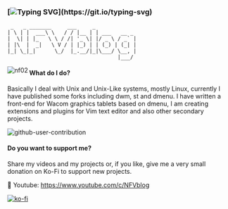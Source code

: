 ### [![Typing SVG](https://readme-typing-svg.herokuapp.com?lines=Hello+There!!;Welcome+to+NFVblog!!)](https://git.io/typing-svg)
```
 _   _ _______     ___     _
| \ | |  ___\ \   / / |__ | | ___   __ _
|  \| | |_   \ \ / /| '_ \| |/ _ \ / _` |
| |\  |  _|   \ V / | |_) | | (_) | (_| |
|_| \_|_|      \_/  |_.__/|_|\___/ \__, |
                                   |___/
```
<p><img align="left" height:"200px" src="https://github-readme-stats.vercel.app/api/top-langs?username=nf02&show_icons=true&locale=en&layout=compact" alt="nf02" /></p>

#### What do I do?
Basically I deal with Unix and Unix-Like systems, mostly Linux, currently I have published some forks including dwm, st and dmenu. I have written a front-end for Wacom graphics tablets based on dmenu, I am creating extensions and plugins for Vim text editor and also other secondary projects.

![github-user-contribution](https://user-images.githubusercontent.com/58959408/157782696-8bc9ca49-ca61-4ab5-8b83-49c4e76c1a8f.svg)


#### Do you want to support me?
Share my videos and my projects or, if you like, give me a very small donation on Ko-Fi to support new projects.

🎥 Youtube: https://www.youtube.com/c/NFVblog

[![ko-fi](https://ko-fi.com/img/githubbutton_sm.svg)](https://ko-fi.com/A0A3CDMP9)

<!--
**NF02/nf02** is a ✨ _special_ ✨ repository because its `README.md` (this file) appears on your GitHub profile.

Here are some ideas to get you started:

- 🔭 I’m currently study on University of Cagliari

-->
